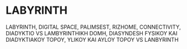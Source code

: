 # LABYRINTH
LABYRINTH, DIGITAL SPACE, PALIMSEST, RIZHOME, CONNECTIVITY, DIADYKTIO VS LAMBYRINTHIKH DOMH, DIASYNDESH FYSIKOY KAI DIADYKTIAKOY TOPOY, YLIKOY KAI AYLOY TOPOY VS LANBYRINTH
